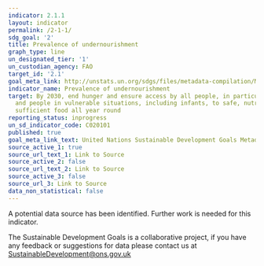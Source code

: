 ```yaml
---
indicator: 2.1.1
layout: indicator
permalink: /2-1-1/
sdg_goal: '2'
title: Prevalence of undernourishment
graph_type: line
un_designated_tier: '1'
un_custodian_agency: FAO
target_id: '2.1'
goal_meta_link: http://unstats.un.org/sdgs/files/metadata-compilation/Metadata-Goal-2.pdf
indicator_name: Prevalence of undernourishment
target: By 2030, end hunger and ensure access by all people, in particular the poor
  and people in vulnerable situations, including infants, to safe, nutritious and
  sufficient food all year round
reporting_status: inprogress
un_sd_indicator_code: C020101
published: true
goal_meta_link_text: United Nations Sustainable Development Goals Metadata (pdf 232kB)
source_active_1: true
source_url_text_1: Link to Source
source_active_2: false
source_url_text_2: Link to Source
source_active_3: false
source_url_3: Link to Source
data_non_statistical: false
---
```

A potential data source has been identified. Further work is needed for this indicator.

The Sustainable Development Goals is a collaborative project, if you have any feedback or suggestions for data please contact us at <SustainableDevelopment@ons.gov.uk>  

